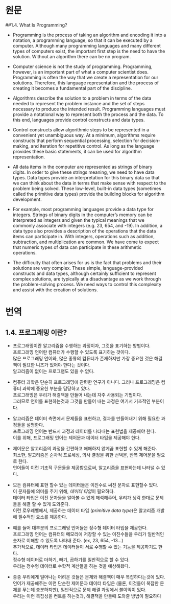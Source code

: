 # 원문
##1.4. What Is Programming?
* Programming is the process of taking an algorithm and encoding it into a notation, a programming language, so that it can be executed by a computer. Although many programming languages and many different types of computers exist, the important first step is the need to have the solution. Without an algorithm there can be no program.

* Computer science is not the study of programming. Programming, however, is an important part of what a computer scientist does. Programming is often the way that we create a representation for our solutions. Therefore, this language representation and the process of creating it becomes a fundamental part of the discipline.

* Algorithms describe the solution to a problem in terms of the data needed to represent the problem instance and the set of steps necessary to produce the intended result. Programming languages must provide a notational way to represent both the process and the data. To this end, languages provide control constructs and data types.

* Control constructs allow algorithmic steps to be represented in a convenient yet unambiguous way. At a minimum, algorithms require constructs that perform sequential processing, selection for decision-making, and iteration for repetitive control. As long as the language provides these basic statements, it can be used for algorithm representation.

* All data items in the computer are represented as strings of binary digits. In order to give these strings meaning, we need to have data types. Data types provide an interpretation for this binary data so that we can think about the data in terms that make sense with respect to the problem being solved. These low-level, built-in data types (sometimes called the primitive data types) provide the building blocks for algorithm development.

* For example, most programming languages provide a data type for integers. Strings of binary digits in the computer’s memory can be interpreted as integers and given the typical meanings that we commonly associate with integers (e.g. 23, 654, and -19). In addition, a data type also provides a description of the operations that the data items can participate in. With integers, operations such as addition, subtraction, and multiplication are common. We have come to expect that numeric types of data can participate in these arithmetic operations.

* The difficulty that often arises for us is the fact that problems and their solutions are very complex. These simple, language-provided constructs and data types, although certainly sufficient to represent complex solutions, are typically at a disadvantage as we work through the problem-solving process. We need ways to control this complexity and assist with the creation of solutions.

# 번역
## 1.4. 프로그래밍 이란?
* 프로그래밍이란 알고리즘을 수행하는 과정이자, 그것을 표기하는 방법이다.  
프로그래밍 언어란 컴퓨터가 수행할 수 있도록 표기하는 것이다.  
많은 프로그래밍 언어와, 많은 종류의 컴퓨터가 존재하지만 가장 중요한 것은 해결책이 필요한 니즈가 있어야 한다는 것이다.  
알고리즘이 없이는 프로그램도 있을 수 없다.  

* 컴퓨터 과학은 단순히 프로그래밍에 관련한 연구가 아니다. 그러나 프로그래밍은 컴퓨터 과학에 중요한 부분을 담당하고 있다.  
프로그래밍은 우리가 해결책을 만들어 내는데 자주 사용되는 기법이다.  
그러므로 언어를 표현하는것과 그것을 만들어 내는 과정은 여기서 기초적인 부분이다.  

* 알고리즘은 데이터 측면에서 문제들을 표현하고, 결과를 만들어내기 위해 필요한 과정들을 설명한다.  
프로그래밍 언어는 반드시 과정과 데이터를 나타내는 표현법을 제공해야 한다.  
이를 위해, 프로그래밍 언어는 제어문과 데이터 타입을 제공해야 한다.  

* 제어문은 알고리즘의 과정을 간편하고 애매하지 않게끔 표현할 수 있게 해준다.  
최소한, 알고리즘은 순차적 프로세싱, 의사 결정을 위한 선택문, 반복 제어문을 필요로 한다.  
언어들이 이런 기초적 구문들을 제공함으로써, 알고리즘을 표현하는데 나타낼 수 있다.  

* 모든 컴퓨터에 표현 할수 있는 데이터들은 이진수로 써진 문자로 표현할수 있다.  
이 문자들에 의미를 주기 위해, *데이터 타입*이 필요하다.  
데이터 타입은 이진 문자들을 알아볼 수 있게 해석해주어, 우리가 생각 한대로 문제들을 해결 할 수 있게 도와준다.  
이런 로우레벨에서, 제공하는 데이터 타입 (_primitive data type_)은 알고리즘 개발에 필수적인 요소를 제공한다.  

* 예를 들어 대부분의 프로그래밍 언어들은 정수형 데이터 타입을 제공한다.  
프로그래밍 언어는 컴퓨터의 메모리에 저장할 수 있는 이진수들을 우리가 일반적인 숫자로 이해할 수 있도록 나타내 준다. (ex, 23, 654, -13...)   
추가적으로, 데이터 타입은 데이터들이 서로 수행할 수 있는 기능을 제공하기도 한다.  
정수형 데이터로 더하기, 빼기, 곱하기를 일반적으로 할 수 있다.  
우리는 정수형 데이터로 수학적 계산들을 하는 것을 예상해왔다.  

* 종종 우리에게 일어나는 어려운 것들은 문제와 해결책이 매우 복잡하다는것에 있다.  
언어가 제공해주는 이런 단순한 제어문과 데이터 타입은 (물론, 이것들이 복잡한 문제를 푸는데 충분하지만), 
일반적으로 문제 해결 과정에서 불이익이 있다.  
우리는 이런 복잡성을 컨트롤 하는것과, 해결책을 만들때 도와줄 방법이 필요하다
